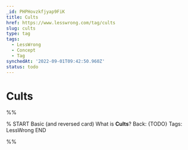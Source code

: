 ```yaml
---
_id: PHPHovzkfjyap9FiK
title: Cults
href: https://www.lesswrong.com/tag/cults
slug: cults
type: tag
tags:
  - LessWrong
  - Concept
  - Tag
synchedAt: '2022-09-01T09:42:50.960Z'
status: todo
---
```


# Cults


%%

% START
Basic (and reversed card)
What is **Cults**?
Back: {TODO}
Tags: LessWrong
END
<!--ID: 1663157011348-->


%%
	
